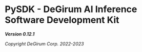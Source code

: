 # PySDK - DeGirum AI Inference Software Development Kit

***Version 0.12.1***

*Copyright DeGirum Corp. 2022-2023*
